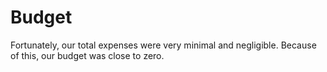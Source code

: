 # Budget

Fortunately, our total expenses were very minimal and negligible. Because of this, our budget was close to zero.